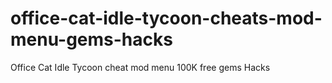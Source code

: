# office-cat-idle-tycoon-cheats-mod-menu-gems-hacks
Office Cat Idle Tycoon cheat mod menu 100K free gems Hacks
